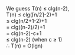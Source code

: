 We guess T(n) &le; clg(n-2),  
T(n) &le; clg(&lceil;n/2&rceil;-2)+1  
&le; clg(n/2+1-2)+1  
= clg((n-2)/2)+1  
= clg(n-2)-c+1  
&le; clg(n-2) (when c &ge; 1)  
&there4; T(n) = O(lgn)

